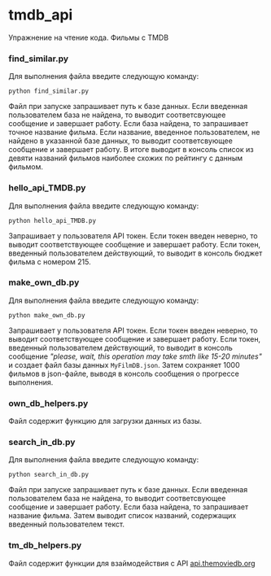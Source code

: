 # tmdb_api
Упражнение на чтение кода. Фильмы с TMDB
### find_similar.py
Для выполнения файла введите следующую команду:

```python find_similar.py```

Файл при запуске запрашивает путь к базе данных. Если введенная пользователем база не найдена, то выводит соответсвующее сообщение и завершает работу.
Если база найдена, то запрашивает точное название фильма. Если название, введенное пользователем, не найдено в указанной базе данных, то выводит соответсвующее
сообщение и завершает работу. В итоге выводит в консоль список из девяти названий фильмов наиболее схожих по рейтингу с данным фильмом.
### hello_api_TMDB.py
Для выполнения файла введите следующую команду:

```python hello_api_TMDB.py```

Запрашивает у пользователя API токен. Если токен введен неверно, то выводит соответствующее сообщение и завершает работу. Если токен, введенный пользователем 
действующий, то выводит в консоль бюджет фильма с номером 215.
### make_own_db.py
Для выполнения файла введите следующую команду:

```python make_own_db.py```

Запрашивает у пользователя API токен. Если токен введен неверно, то выводит соответствующее сообщение и завершает работу. Если токен, введенный пользователем 
действующий, то выводит в консоль сообщение *"please, wait, this operation may take smth like 15-20 minutes"* и создает файл базы данных ```MyFilmDB.json```.
Затем сохраняет 1000 фильмов в json-файле, выводя в консоль сообщения о прогрессе выполнения.
### own_db_helpers.py
Файл содержит функцию для загрузки данных из базы.
### search_in_db.py
Для выполнения файла введите следующую команду:

```python search_in_db.py```

Файл при запуске запрашивает путь к базе данных. Если введенная пользователем база не найдена, то выводит соответсвующее сообщение и завершает работу.
Если база найдена, то запрашивает название фильма. Затем выводит список названий, содержащих введенный пользователем текст.
### tm_db_helpers.py
Файл содержит функции для взаймодействия с API [api.themoviedb.org](https://api.themoviedb.org/)
